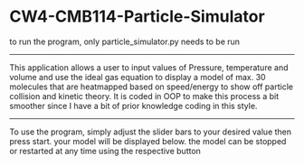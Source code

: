 # CW4-CMB114-Particle-Simulator

to run the program, only particle_simulator.py needs to be run

--------------------------------------------------------------

This application allows a user to input values of Pressure, temperature and volume and use the ideal gas equation to display a model of max. 30 molecules that are heatmapped based on speed/energy to show off particle collision and kinetic theory. 
It is coded in OOP to make this process a bit smoother since I have a bit of prior knowledge coding in this style.

--------------------------------------------------------------

To use the program, simply adjust the slider bars to your desired value then press start. your model will be displayed below. the model can be stopped or restarted at any time using the respective button